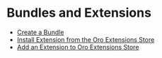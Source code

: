 <!-- meta: description = Bundles and extensions management guides for the Oro Application backend developers -->

<a id="dev-guide-bundles-extensions"></a>

# Bundles and Extensions

* [Create a Bundle](create-bundle.md)
* [Install Extension from the Oro Extensions Store](install-extension.md)
* [Add an Extension to Oro Extensions Store](add-extension.md)
